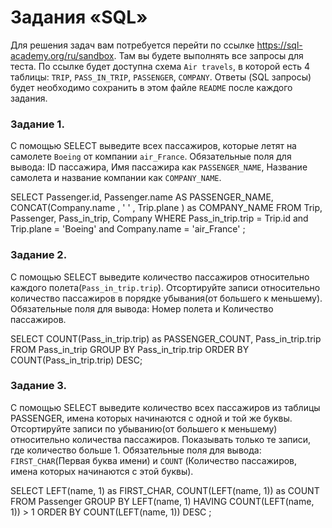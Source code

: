 # Задания «SQL»

Для решения задач вам потребуется перейти по ссылке https://sql-academy.org/ru/sandbox. 
Там вы будете выполнять все запросы для теста. По ссылке будет доступна схема `Air travels`, в которой есть
4 таблицы: `TRIP`, `PASS_IN_TRIP`, `PASSENGER`, `COMPANY`. Ответы (SQL запросы) будет необходимо сохранить в этом файле `README`
после каждого задания.

### Задание 1.

C помощью SELECT выведите всех пассажиров, которые летят на самолете `Boeing` от компании `air_France`.
Обязательные поля для вывода: ID пассажира, Имя пассажира как `PASSENGER_NAME`, Название самолета и название компании
как `COMPANY_NAME`.

<!-- ЗАКРЕПИТЕ ВАШ SELECT ОТ 1 ЗАДАНИЯ ЗДЕСЬ -->

SELECT Passenger.id, Passenger.name AS PASSENGER_NAME, CONCAT(Company.name , ' ' ,  Trip.plane )  as COMPANY_NAME
FROM Trip, Passenger, Pass_in_trip, Company
WHERE Pass_in_trip.trip = Trip.id 
    and Trip.plane = 'Boeing'
    and Company.name = 'air_France'
;

### Задание 2.

C помощью SELECT выведите количество пассажиров относительно каждого полета(`Pass_in_trip.trip`).
Отсортируйте записи относительно количество пассажиров в порядке убывания(от большего к меньшему).
Обязательные поля для вывода: Номер полета и Количество пассажиров.

<!-- ЗАКРЕПИТЕ ВАШ SELECT ОТ 2 ЗАДАНИЯ ЗДЕСЬ -->
SELECT COUNT(Pass_in_trip.trip) as PASSENGER_COUNT, Pass_in_trip.trip
    FROM Pass_in_trip
    GROUP BY Pass_in_trip.trip
    ORDER BY COUNT(Pass_in_trip.trip) DESC;
### Задание 3.

С помощью SELECT выведите количество всех пассажиров из таблицы PASSENGER, имена которых начинаются с одной и той же буквы.
Отсортируйте записи по убыванию(от большего к меньшему) относительно количества пассажиров. Показывать только те записи,
где количество больше 1. Обязательные поля для вывода: `FIRST_CHAR`(Первая буква имени) 
и `COUNT` (Количество пассажиров, имена которых начинаются с этой буквы).

<!-- ЗАКРЕПИТЕ ВАШ SELECT ОТ 3 ЗАДАНИЯ ЗДЕСЬ -->

SELECT  LEFT(name, 1) as FIRST_CHAR, COUNT(LEFT(name, 1)) as COUNT 
    FROM Passenger 
    GROUP BY LEFT(name, 1)
    HAVING COUNT(LEFT(name, 1)) > 1
    ORDER BY COUNT(LEFT(name, 1)) DESC ;

<!-- После выполнения всех заданий, необходимо сделать push в репозиторий и отправить ссылку на него -->
